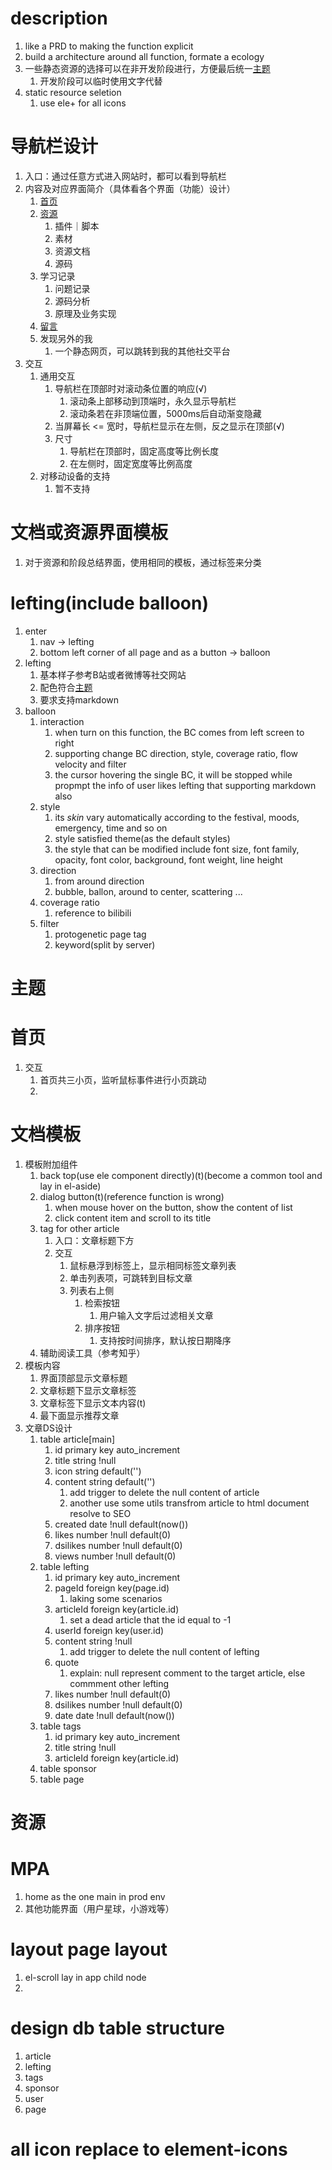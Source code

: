 # description
  1. like a PRD to making the function explicit
  2. build a architecture around all function, formate a ecology
  3. 一些静态资源的选择可以在非开发阶段进行，方便最后统一[主题](#主题)
     1. 开发阶段可以临时使用文字代替
  4. static resource seletion
     1. use ele+ for all icons

# 导航栏设计
  1. 入口：通过任意方式进入网站时，都可以看到导航栏
  2. 内容及对应界面简介（具体看各个界面（功能）设计）
     1. [首页](#首页)
     2. [资源](#资源)
        1. 插件｜脚本
        2. 素材
        3. 资源文档
        4. 源码
     3. 学习记录
        1. 问题记录
        2. 源码分析
        3. 原理及业务实现
     4. [留言](#leftinginclude-balloon)
     5. 发现另外的我
        1. 一个静态网页，可以跳转到我的其他社交平台
  3. 交互
     1. 通用交互
        1. 导航栏在顶部时对滚动条位置的响应(√)
           1. 滚动条上部移动到顶端时，永久显示导航栏
           2. 滚动条若在非顶端位置，5000ms后自动渐变隐藏
        2. 当屏幕长 <= 宽时，导航栏显示在左侧，反之显示在顶部(√)
        3. 尺寸
           1. 导航栏在顶部时，固定高度等比例长度
           2. 在左侧时，固定宽度等比例高度
     2. 对移动设备的支持
        1. 暂不支持

# 文档或资源界面模板
  1. 对于资源和阶段总结界面，使用相同的模板，通过标签来分类

# lefting(include balloon)
  1. enter
     1. nav -> lefting
     2. bottom left corner of all page and as a button -> balloon
  2. lefting
     1. 基本样子参考B站或者微博等社交网站
     2. 配色符合[主题](#主题)
     3. 要求支持markdown
  3. balloon
     1. interaction
        1. when turn on this function, the BC comes from left screen to right
        2. supporting change BC direction, style, coverage ratio, flow velocity and filter
        3. the cursor hovering the single BC, it will be stopped while propmpt the info of user likes lefting that supporting markdown also
     2. style
        1. its *skin* vary automatically according to the festival, moods, emergency, time and so on
        2. style satisfied theme(as the default styles)
        3. the style that can be modified include font size, font family, opacity, font color, background, font weight, line height
     3. direction
        1. from around direction
        2. bubble, ballon, around to center, scattering ...
     4. coverage ratio
        1. reference to bilibili
     5. filter
        1. protogenetic page tag
        2. keyword(split by server)

# 主题

# 首页
  1. 交互
     1. 首页共三小页，监听鼠标事件进行小页跳动
     2. 

# 文档模板
  1. 模板附加组件
     1. back top(use ele component directly)(t)(become a common tool and lay in el-aside)
     2. dialog button(t)(reference function is wrong)
        1. when mouse hover on the button, show the content of list
        2. click content item and scroll to its title
     3. tag for other article
        1. 入口：文章标题下方
        2. 交互
           1. 鼠标悬浮到标签上，显示相同标签文章列表
           2. 单击列表项，可跳转到目标文章
           3. 列表右上侧
              1. 检索按钮
                 1. 用户输入文字后过滤相关文章
              2. 排序按钮
                 1. 支持按时间排序，默认按日期降序
     4. 辅助阅读工具（参考知乎）
  2. 模板内容
     1. 界面顶部显示文章标题
     2. 文章标题下显示文章标签
     3. 文章标签下显示文本内容(t)
     4. 最下面显示推荐文章
  3. 文章DS设计
     1. table article[main]
        1. id primary key auto_increment
        2. title string !null
        3. icon string default('')
        4. content string default('')
           1. add trigger to delete the null content of article
           2. another use some utils transfrom article to html document resolve to SEO
        5. created date !null default(now())
        6. likes number !null default(0)
        7. dsilikes number !null default(0)
        8. views number !null default(0)
     2. table lefting
        1. id primary key auto_increment
        2. pageId foreign key(page.id) 
           1. laking some scenarios
        3. articleId foreign key(article.id)
           1. set a dead article that the id equal to -1
        4. userId foreign key(user.id)
        5. content string !null
           1. add trigger to delete the null content of lefting
        6. quote 
           1. explain: null represent comment to the target article, else commment other lefting
        7. likes number !null default(0)
        8. dsilikes number !null default(0)
        9. date date !null default(now())
     3. table tags
        1. id primary key auto_increment
        2. title string !null
        3. articleId foreign key(article.id)
     4. table sponsor
     5. table page

# 资源

# MPA 
  1. home as the one main in prod env
  2. 其他功能界面（用户星球，小游戏等）

# layout page layout
  1. el-scroll lay in app child node
  2. 
  
# design db table structure
  1. article
  2. lefting
  3. tags
  4. sponsor
  5. user
  6. page

# all icon replace to element-icons